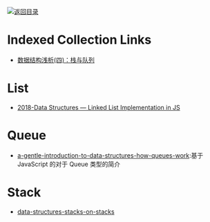 [![返回目录](https://user-images.githubusercontent.com/5803001/38079637-ff0abcf0-3371-11e8-9b76-ad651620afc7.jpg)](https://github.com/wxyyxc1992/Awesome-Lists)

# Indexed Collection Links

* [数据结构浅析(四)：栈与队列](http://www.jianshu.com/p/c3ba7e56fb53)

# List

* [2018-Data Structures — Linked List Implementation in JS](https://medium.com/front-end-hacking/data-structures-linked-list-implementation-in-js-3beb48ff49cd)

# Queue

* [a-gentle-introduction-to-data-structures-how-queues-work](https://medium.freecodecamp.com/a-gentle-introduction-to-data-structures-how-queues-work-f8b871938e64#.yrvrzksc8):基于 JavaScript 的对于 Queue 类型的简介

# Stack

* [data-structures-stacks-on-stacks](https://medium.freecodecamp.com/data-structures-stacks-on-stacks-c25f2633c529#.b81mr23xr)
